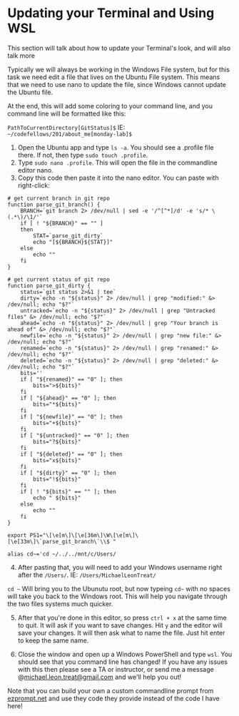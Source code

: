 # Updating your Terminal and Using WSL

This section will talk about how to update your Terminal's look, and will also talk more


Typically we will always be working in the Windows File system, but for this task we need edit a file that lives on the Ubuntu File system. This means that we need to use nano to update the file, since Windows cannot update the Ubuntu file.

At the end, this will add some coloring to your command line, and you command line will be formatted like this:

`PathToCurrentDirectory[GitStatus]$`
IE: `~/codefellows/201/about_me[monday-lab]$`

1. Open the Ubuntu app and type `ls -a`. You should see a .profile file there. If not, then type `sudo touch .profile`.
2. Type `sudo nano .profile`. This will open the file in the commandline editor nano.
3. Copy this code then paste it into the nano editor. You can paste with right-click:

```
# get current branch in git repo
function parse_git_branch() {
	BRANCH=`git branch 2> /dev/null | sed -e '/^[^*]/d' -e 's/* \(.*\)/\1/'`
	if [ ! "${BRANCH}" == "" ]
	then
		STAT=`parse_git_dirty`
		echo "[${BRANCH}${STAT}]"
	else
		echo ""
	fi
}

# get current status of git repo
function parse_git_dirty {
	status=`git status 2>&1 | tee`
	dirty=`echo -n "${status}" 2> /dev/null | grep "modified:" &> /dev/null; echo "$?"`
	untracked=`echo -n "${status}" 2> /dev/null | grep "Untracked files" &> /dev/null; echo "$?"`
	ahead=`echo -n "${status}" 2> /dev/null | grep "Your branch is ahead of" &> /dev/null; echo "$?"`
	newfile=`echo -n "${status}" 2> /dev/null | grep "new file:" &> /dev/null; echo "$?"`
	renamed=`echo -n "${status}" 2> /dev/null | grep "renamed:" &> /dev/null; echo "$?"`
	deleted=`echo -n "${status}" 2> /dev/null | grep "deleted:" &> /dev/null; echo "$?"`
	bits=''
	if [ "${renamed}" == "0" ]; then
		bits=">${bits}"
	fi
	if [ "${ahead}" == "0" ]; then
		bits="*${bits}"
	fi
	if [ "${newfile}" == "0" ]; then
		bits="+${bits}"
	fi
	if [ "${untracked}" == "0" ]; then
		bits="?${bits}"
	fi
	if [ "${deleted}" == "0" ]; then
		bits="x${bits}"
	fi
	if [ "${dirty}" == "0" ]; then
		bits="!${bits}"
	fi
	if [ ! "${bits}" == "" ]; then
		echo " ${bits}"
	else
		echo ""
	fi
}

export PS1="\[\e[m\]\[\e[36m\]\W\[\e[m\]\[\e[33m\]\`parse_git_branch\`\\$ "

alias cd~='cd ~/../../mnt/c/Users/

```

4. After pasting that, you will need to add your Windows username right after the `/Users/`. IE: `/Users/MichaelLeonTreat/`

`cd ~` Will bring you to the Ubunutu root, but now typeing `cd~` with no spaces will take you back to the Windows root. This will help you navigate through the two files systems much quicker.

5. After that you're done in this editor, so press `ctrl + x` at the same time to quit. It will ask if you want to save changes. Hit `y` and the editor will save your changes. It will then ask what to name the file. Just hit enter to keep the same name. 

6. Close the window and open up a Windows PowerShell and type `wsl`. You should see that you command line has changed! If you have any issues with this then please see a TA or instructor, or send me a message @michael.leon.treat@gmail.com and we'll help you out!

Note that you can build your own a custom commandline prompt from [ezprompt.net](ezprompt.net) and use they code they provide instead of the code I have here!
